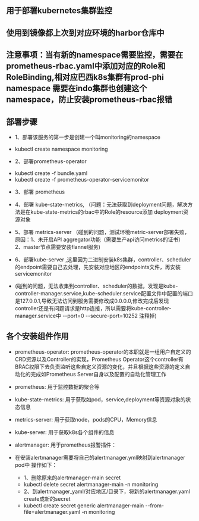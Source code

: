 ## 用于部署kubernetes集群监控

## 使用到镜像都上次到对应环境的harbor仓库中

## 注意事项：当有新的namespace需要监控，需要在prometheus-rbac.yaml中添加对应的Role和RoleBinding,相对应巴西k8s集群有prod-phi namespace 需要在indo集群也创建这个namespace，防止安装prometheus-rbac报错

## 部署步骤

* 1、部署该服务的第一步是创建一个叫monitoring的namespace
- kubectl create namespace monitoring

* 2、部署prometheus-operator
- kubectl create -f bundle.yaml
- kubectl create -f prometheus-operator-servicemonitor

* 3、部署 prometheus

* 4、部署 kube-state-metrics, （问题：无法获取到deployment问题，解决方法是在kube-state-metrics的rbac中的Role的resource添加 deployment资源对象

* 5、部署 metrics-server （碰到的问题，测试环境metric-server部署失败，原因：1、未开启API aggregator功能（需要生产api访问metrics的证书） 2、master节点需要安装flannel服务)

* 6、部署kube-server ,这里因为二进制安装k8s集群，controller、scheduler的endpoint需要自己去处理，先安装对应地区的endpoints文件，再安装servicemonitor

* (碰到的问题，无法收集到controller、scheduler的数据，发现是kube-controller-manager.service,kube-scheduler.service配置文件中配置的端口是127.0.0.1,导致无法访问到服务需要修改成0.0.0.0,修改完成后发现 controller还是有问题请求是http连接，所以需要将kube-controller-manager.service中 --port=0 --secure-port=10252 注释掉)

## 各个安装组件作用

* prometheus-operator: prometheus-operator的本职就是一组用户自定义的CRD资源以及Controller的实现，Prometheus Operator这个controller有BRAC权限下去负责监听这些自定义资源的变化，并且根据这些资源的定义自动化的完成如Prometheus Server自身以及配置的自动化管理工作

* prometheus: 用于监控数据的聚合等

* kube-state-metrics: 用于获取如pod，service,deployment等资源对象的状态信息

* metrics-server: 用于获取node，pods的CPU，Memory信息

* kube-server: 用于获取k8s各个组件的信息

* alertmanager: 用于prometheus报警插件：

* 在安装alertmanager需要将自己的alertmanager.yml映射到alertmanager pod中 操作如下：

    * 1、删除原来的alertmanager-main secret          
    -  kubectl delete secret alertmanager-main -n monitoring   

    * 2、到alertmanager_yaml/对应地区/目录下，将新的alertmanager.yaml create成新的secret  
    - kubectl create secret generic alertmanager-main --from-file=alertmanager.yaml -n monitoring

